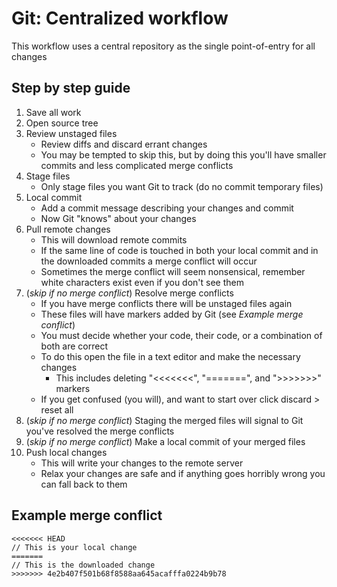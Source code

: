 # Git: Centralized workflow
This workflow uses a central repository as the single point-of-entry for all changes

## Step by step guide
1. Save all work
2. Open source tree
3. Review unstaged files
    * Review diffs and discard errant changes
    * You may be tempted to skip this, but by doing this you'll have smaller commits and less complicated merge conflicts
4. Stage files
    * Only stage files you want Git to track (do no commit temporary files)
5. Local commit
    * Add a commit message describing your changes and commit
    * Now Git "knows" about your changes
6. Pull remote changes
    * This will download remote commits
    * If the same line of code is touched in both your local commit and in the downloaded commits a merge conflict will occur
    * Sometimes the merge conflict will seem nonsensical, remember white characters exist even if you don't see them
7. (*skip if no merge conflict*) Resolve merge conflicts
    * If you have merge conflicts there will be unstaged files again
    * These files will have markers added by Git (see *Example merge conflict*)
    * You must decide whether your code, their code, or a combination of both are correct
    * To do this open the file in a text editor and make the necessary changes
        * This includes deleting "<<<<<<<", "=======", and ">>>>>>>" markers
    * If you get confused (you will), and want to start over click discard > reset all
8. (*skip if no merge conflict*) Staging the merged files will signal to Git you've resolved the merge conflicts
9. (*skip if no merge conflict*) Make a local commit of your merged files
10. Push local changes
    * This will write your changes to the remote server
    * Relax your changes are safe and if anything goes horribly wrong you can fall back to them

## Example merge conflict
    <<<<<<< HEAD
    // This is your local change
    =======
    // This is the downloaded change
    >>>>>>> 4e2b407f501b68f8588aa645acafffa0224b9b78

